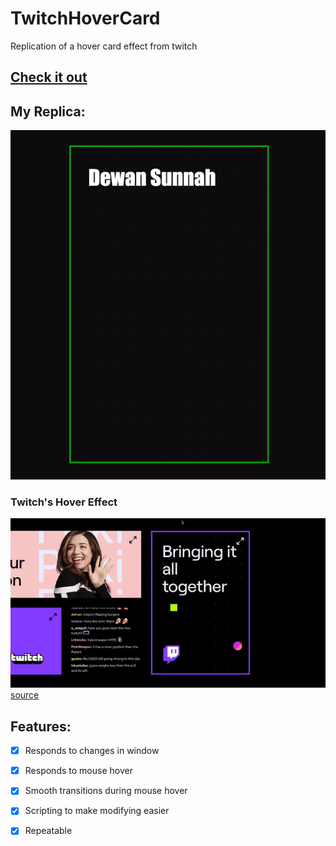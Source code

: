 # TwitchHoverCard
Replication of a hover card effect from twitch

## [Check it out](https://dew613.github.io/TwitchHoverCard/)

 

## My Replica:

![](https://github.com/Dew613/TwitchHoverCard/blob/main/gifs/my%20replica.gif)

### Twitch's Hover Effect
![](https://github.com/Dew613/TwitchHoverCard/blob/main/gifs/twitch%20effect.gif)  
[source](https://brand.twitch.tv/)

## Features:

- [x] Responds to changes in window
- [x] Responds to mouse hover
- [x] Smooth transitions during mouse hover
- [x] Scripting to make modifying easier
- [x] Repeatable






